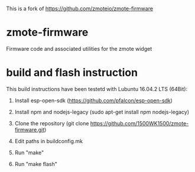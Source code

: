 This is a fork of https://github.com/zmoteio/zmote-firmware

# zmote-firmware
Firmware code and associated utilities for the zmote widget

# build and flash instruction
This build instructions have been testetd with Lubuntu 16.04.2 LTS (64Bit):

1. Install esp-open-sdk (https://github.com/pfalcon/esp-open-sdk)

2. Install npm and nodejs-legacy (sudo apt-get install npm nodejs-legacy)

3. Clone the repository (git clone https://github.com/1500WK1500/zmote-firmware.git)

4. Edit paths in buildconfig.mk

5. Run "make"

6. Run "make flash"

